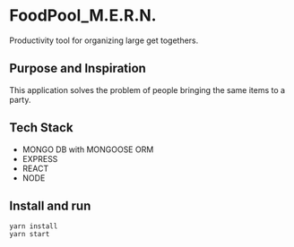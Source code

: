 # FoodPool_M.E.R.N.
Productivity tool for organizing large get togethers.

## Purpose and Inspiration
This application solves the problem of people bringing the same items to a party.

## Tech Stack
+ MONGO DB with MONGOOSE ORM
+ EXPRESS
+ REACT
+ NODE



## Install and run
`yarn install` <br>
`yarn start`
